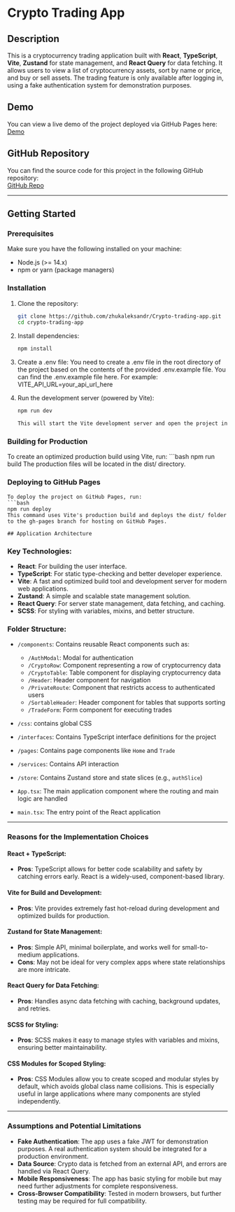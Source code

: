 # Crypto Trading App

## Description
This is a cryptocurrency trading application built with **React**, **TypeScript**, **Vite**, **Zustand** for state management, and **React Query** for data fetching. It allows users to view a list of cryptocurrency assets, sort by name or price, and buy or sell assets. The trading feature is only available after logging in, using a fake authentication system for demonstration purposes.

## Demo
You can view a live demo of the project deployed via GitHub Pages here:  
[Demo](https://zhukaleksandr.github.io/Crypto-trading-app/)

## GitHub Repository
You can find the source code for this project in the following GitHub repository:  
[GitHub Repo](https://github.com/zhukaleksandr/Crypto-trading-app)

---

## Getting Started

### Prerequisites
Make sure you have the following installed on your machine:
- Node.js (>= 14.x)
- npm or yarn (package managers)

### Installation

1. Clone the repository:
   ```bash
   git clone https://github.com/zhukaleksandr/Crypto-trading-app.git
   cd crypto-trading-app
   
2. Install dependencies:
   ```bash
   npm install
   
4. Create a .env file:
   You need to create a .env file in the root directory of the project based on the contents of the provided .env.example file. You can find the .env.example file here. For example:   
   VITE_API_URL=your_api_url_here
   
5. Run the development server (powered by Vite):   
   ```bash
   npm run dev
   
   This will start the Vite development server and open the project in your default browser.

  ### Building for Production
  To create an optimized production build using Vite, run:
    ```bash
    npm run build
  The production files will be located in the dist/ directory.

  ### Deploying to GitHub Pages
    To deploy the project on GitHub Pages, run:
    ```bash
    npm run deploy
    This command uses Vite's production build and deploys the dist/ folder to the gh-pages branch for hosting on GitHub Pages.

    ## Application Architecture

### Key Technologies:
- **React**: For building the user interface.
- **TypeScript**: For static type-checking and better developer experience.
- **Vite**: A fast and optimized build tool and development server for modern web applications.
- **Zustand**: A simple and scalable state management solution.
- **React Query**: For server state management, data fetching, and caching.
- **SCSS**: For styling with variables, mixins, and better structure.

### Folder Structure:
- `/components`: Contains reusable React components such as:
  - `/AuthModal`: Modal for authentication
  - `/CryptoRow`: Component representing a row of cryptocurrency data
  - `/CryptoTable`: Table component for displaying cryptocurrency data
  - `/Header`: Header component for navigation
  - `/PrivateRoute`: Component that restricts access to authenticated users
  - `/SortableHeader`: Header component for tables that supports sorting
  - `/TradeForm`: Form component for executing trades

- `/css`: contains global CSS
- `/interfaces`: Contains TypeScript interface definitions for the project
- `/pages`: Contains page components like `Home` and `Trade`
- `/services`: Contains API interaction
- `/store`: Contains Zustand store and state slices (e.g., `authSlice`)

- `App.tsx`: The main application component where the routing and main logic are handled
- `main.tsx`: The entry point of the React application

---

### Reasons for the Implementation Choices

#### React + TypeScript:
- **Pros**: TypeScript allows for better code scalability and safety by catching errors early. React is a widely-used, component-based library.

#### Vite for Build and Development:
- **Pros**: Vite provides extremely fast hot-reload during development and optimized builds for production.

#### Zustand for State Management:
- **Pros**: Simple API, minimal boilerplate, and works well for small-to-medium applications.
- **Cons**: May not be ideal for very complex apps where state relationships are more intricate.

#### React Query for Data Fetching:
- **Pros**: Handles async data fetching with caching, background updates, and retries.

#### SCSS for Styling:
- **Pros**: SCSS makes it easy to manage styles with variables and mixins, ensuring better maintainability.

#### CSS Modules for Scoped Styling:
- **Pros**: CSS Modules allow you to create scoped and modular styles by default, which avoids global class name collisions. This is especially useful in large applications where many components are styled independently.


---

### Assumptions and Potential Limitations
- **Fake Authentication**: The app uses a fake JWT for demonstration purposes. A real authentication system should be integrated for a production environment.
- **Data Source**: Crypto data is fetched from an external API, and errors are handled via React Query.
- **Mobile Responsiveness**: The app has basic styling for mobile but may need further adjustments for complete responsiveness.
- **Cross-Browser Compatibility**: Tested in modern browsers, but further testing may be required for full compatibility.

